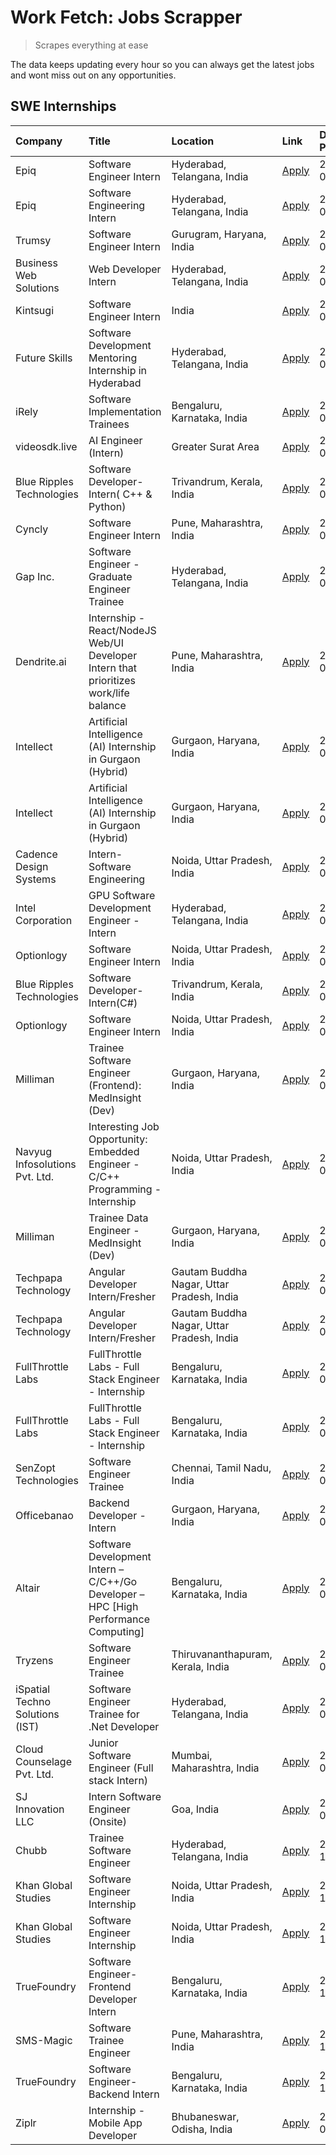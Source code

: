# Work Fetch: Jobs Scrapper
> Scrapes everything at ease

The data keeps updating every hour so you can always get the latest jobs and wont miss out on any opportunities.

## SWE Internships
<!--START_SECTION:workfetch-->
| Company                         | Title                                                                                | Location                                  | Link                                                                                                                                                                                                                                                                                                                  | Date Posted   |
|:--------------------------------|:-------------------------------------------------------------------------------------|:------------------------------------------|:----------------------------------------------------------------------------------------------------------------------------------------------------------------------------------------------------------------------------------------------------------------------------------------------------------------------|:--------------|
| Epiq                            | Software Engineer Intern                                                             | Hyderabad, Telangana, India               | [Apply](https://in.linkedin.com/jobs/view/software-engineer-intern-at-epiq-3866082601?position=36&pageNum=0&refId=%2BR55ueHmgB5mhbPJX5%2FGZg%3D%3D&trackingId=aEL5oc6V7qGr0F265Nji1w%3D%3D&trk=public_jobs_jserp-result_search-card)                                                                                  | 2024-03-21    |
| Epiq                            | Software Engineering Intern                                                          | Hyderabad, Telangana, India               | [Apply](https://in.linkedin.com/jobs/view/software-engineering-intern-at-epiq-3866083294?position=52&pageNum=0&refId=%2BR55ueHmgB5mhbPJX5%2FGZg%3D%3D&trackingId=WJb4rE4hfRWzilg8NCY9MA%3D%3D&trk=public_jobs_jserp-result_search-card)                                                                               | 2024-03-21    |
| Trumsy                          | Software Engineer Intern                                                             | Gurugram, Haryana, India                  | [Apply](https://in.linkedin.com/jobs/view/software-engineer-intern-at-trumsy-3864795201?position=47&pageNum=0&refId=%2BR55ueHmgB5mhbPJX5%2FGZg%3D%3D&trackingId=4VaKnyhRP5N1SAX9QU6aKA%3D%3D&trk=public_jobs_jserp-result_search-card)                                                                                | 2024-03-20    |
| Business Web Solutions          | Web Developer Intern                                                                 | Hyderabad, Telangana, India               | [Apply](https://in.linkedin.com/jobs/view/web-developer-intern-at-business-web-solutions-3860721170?position=17&pageNum=0&refId=%2BR55ueHmgB5mhbPJX5%2FGZg%3D%3D&trackingId=9SpjaA6yby6MyjJ7XiFAPg%3D%3D&trk=public_jobs_jserp-result_search-card)                                                                    | 2024-03-17    |
| Kintsugi                        | Software Engineer Intern                                                             | India                                     | [Apply](https://in.linkedin.com/jobs/view/software-engineer-intern-at-kintsugi-3857074071?position=22&pageNum=0&refId=%2BR55ueHmgB5mhbPJX5%2FGZg%3D%3D&trackingId=khjwflmAnP77ZxrPIz3WkA%3D%3D&trk=public_jobs_jserp-result_search-card)                                                                              | 2024-03-16    |
| Future Skills                   | Software Development Mentoring Internship in Hyderabad                               | Hyderabad, Telangana, India               | [Apply](https://in.linkedin.com/jobs/view/software-development-mentoring-internship-in-hyderabad-at-future-skills-3860444766?position=49&pageNum=0&refId=%2BR55ueHmgB5mhbPJX5%2FGZg%3D%3D&trackingId=2A5hqE17edqHUiOgEz5lMg%3D%3D&trk=public_jobs_jserp-result_search-card)                                           | 2024-03-16    |
| iRely                           | Software Implementation Trainees                                                     | Bengaluru, Karnataka, India               | [Apply](https://in.linkedin.com/jobs/view/software-implementation-trainees-at-irely-3856617649?position=55&pageNum=0&refId=%2BR55ueHmgB5mhbPJX5%2FGZg%3D%3D&trackingId=QBo7uPEOlS5TIF1KsWpPfw%3D%3D&trk=public_jobs_jserp-result_search-card)                                                                         | 2024-03-15    |
| videosdk.live                   | AI Engineer (Intern)                                                                 | Greater Surat Area                        | [Apply](https://in.linkedin.com/jobs/view/ai-engineer-intern-at-videosdk-live-3857315713?position=59&pageNum=0&refId=%2BR55ueHmgB5mhbPJX5%2FGZg%3D%3D&trackingId=OYFPA4Tizp%2FIXc%2B0xJD7tQ%3D%3D&trk=public_jobs_jserp-result_search-card)                                                                           | 2024-03-14    |
| Blue Ripples Technologies       | Software Developer- Intern( C++  & Python)                                           | Trivandrum, Kerala, India                 | [Apply](https://in.linkedin.com/jobs/view/software-developer-intern-c%2B%2B-python-at-blue-ripples-technologies-3856150730?position=13&pageNum=0&refId=%2BR55ueHmgB5mhbPJX5%2FGZg%3D%3D&trackingId=CwRC2xwqHNCLWbGweMmdHw%3D%3D&trk=public_jobs_jserp-result_search-card)                                             | 2024-03-13    |
| Cyncly                          | Software Engineer Intern                                                             | Pune, Maharashtra, India                  | [Apply](https://in.linkedin.com/jobs/view/software-engineer-intern-at-cyncly-3853990178?position=16&pageNum=0&refId=%2BR55ueHmgB5mhbPJX5%2FGZg%3D%3D&trackingId=ONG%2BIlzZj6dwK42WAenaNg%3D%3D&trk=public_jobs_jserp-result_search-card)                                                                              | 2024-03-13    |
| Gap Inc.                        | Software Engineer - Graduate Engineer Trainee                                        | Hyderabad, Telangana, India               | [Apply](https://in.linkedin.com/jobs/view/software-engineer-graduate-engineer-trainee-at-gap-inc-3853818960?position=3&pageNum=0&refId=%2BR55ueHmgB5mhbPJX5%2FGZg%3D%3D&trackingId=iiGbeU%2BBB4G19Ltwgg9dBQ%3D%3D&trk=public_jobs_jserp-result_search-card)                                                           | 2024-03-12    |
| Dendrite.ai                     | Internship - React/NodeJS Web/UI Developer Intern that prioritizes work/life balance | Pune, Maharashtra, India                  | [Apply](https://in.linkedin.com/jobs/view/internship-react-nodejs-web-ui-developer-intern-that-prioritizes-work-life-balance-at-dendrite-ai-3853583200?position=20&pageNum=0&refId=%2BR55ueHmgB5mhbPJX5%2FGZg%3D%3D&trackingId=QOEG5n%2BzApxWh19L6D1ozA%3D%3D&trk=public_jobs_jserp-result_search-card)               | 2024-03-12    |
| Intellect                       | Artificial Intelligence (AI) Internship in Gurgaon (Hybrid)                          | Gurgaon, Haryana, India                   | [Apply](https://in.linkedin.com/jobs/view/artificial-intelligence-ai-internship-in-gurgaon-hybrid-at-intellect-3853356821?position=31&pageNum=0&refId=%2BR55ueHmgB5mhbPJX5%2FGZg%3D%3D&trackingId=n7GhUpfh8r5amYjZ7pAEAg%3D%3D&trk=public_jobs_jserp-result_search-card)                                              | 2024-03-11    |
| Intellect                       | Artificial Intelligence (AI) Internship in Gurgaon (Hybrid)                          | Gurgaon, Haryana, India                   | [Apply](https://in.linkedin.com/jobs/view/artificial-intelligence-ai-internship-in-gurgaon-hybrid-at-intellect-3853356821?position=6&pageNum=2&refId=JTDGxmyU6ilkEbzWcSNtqA%3D%3D&trackingId=eznlT4XQcujkD7uB3XevtA%3D%3D&trk=public_jobs_jserp-result_search-card)                                                   | 2024-03-11    |
| Cadence Design Systems          | Intern-Software Engineering                                                          | Noida, Uttar Pradesh, India               | [Apply](https://in.linkedin.com/jobs/view/intern-software-engineering-at-cadence-design-systems-3794689056?position=44&pageNum=0&refId=%2BR55ueHmgB5mhbPJX5%2FGZg%3D%3D&trackingId=3ACrM6mrmq%2BbuQ24r0U2wA%3D%3D&trk=public_jobs_jserp-result_search-card)                                                           | 2024-03-09    |
| Intel Corporation               | GPU Software Development Engineer - Intern                                           | Hyderabad, Telangana, India               | [Apply](https://in.linkedin.com/jobs/view/gpu-software-development-engineer-intern-at-intel-corporation-3850511131?position=56&pageNum=0&refId=%2BR55ueHmgB5mhbPJX5%2FGZg%3D%3D&trackingId=dHVWNI3mir7A%2BFXGPQdhrA%3D%3D&trk=public_jobs_jserp-result_search-card)                                                   | 2024-03-09    |
| Optionlogy                      | Software Engineer Intern                                                             | Noida, Uttar Pradesh, India               | [Apply](https://in.linkedin.com/jobs/view/software-engineer-intern-at-optionlogy-3845429997?position=33&pageNum=0&refId=%2BR55ueHmgB5mhbPJX5%2FGZg%3D%3D&trackingId=lBrkjG%2FhFMaAix8nlhxuqw%3D%3D&trk=public_jobs_jserp-result_search-card)                                                                          | 2024-03-08    |
| Blue Ripples Technologies       | Software Developer- Intern(C#)                                                       | Trivandrum, Kerala, India                 | [Apply](https://in.linkedin.com/jobs/view/software-developer-intern-c%23-at-blue-ripples-technologies-3850694934?position=37&pageNum=0&refId=%2BR55ueHmgB5mhbPJX5%2FGZg%3D%3D&trackingId=bbEGl77qeAyUuu5KoOoxMQ%3D%3D&trk=public_jobs_jserp-result_search-card)                                                       | 2024-03-08    |
| Optionlogy                      | Software Engineer Intern                                                             | Noida, Uttar Pradesh, India               | [Apply](https://in.linkedin.com/jobs/view/software-engineer-intern-at-optionlogy-3845429997?position=8&pageNum=2&refId=JTDGxmyU6ilkEbzWcSNtqA%3D%3D&trackingId=TeySdrqoaurL71Dv35Lokg%3D%3D&trk=public_jobs_jserp-result_search-card)                                                                                 | 2024-03-08    |
| Milliman                        | Trainee Software Engineer (Frontend): MedInsight (Dev)                               | Gurgaon, Haryana, India                   | [Apply](https://in.linkedin.com/jobs/view/trainee-software-engineer-frontend-medinsight-dev-at-milliman-3792874280?position=5&pageNum=0&refId=%2BR55ueHmgB5mhbPJX5%2FGZg%3D%3D&trackingId=6NrfsYV3J8Ei4tsUrfyhMw%3D%3D&trk=public_jobs_jserp-result_search-card)                                                      | 2024-03-01    |
| Navyug Infosolutions Pvt. Ltd.  | Interesting Job Opportunity: Embedded Engineer - C/C++ Programming - Internship      | Noida, Uttar Pradesh, India               | [Apply](https://in.linkedin.com/jobs/view/interesting-job-opportunity-embedded-engineer-c-c%2B%2B-programming-internship-at-navyug-infosolutions-pvt-ltd-3833888454?position=42&pageNum=0&refId=%2BR55ueHmgB5mhbPJX5%2FGZg%3D%3D&trackingId=izOllQqSMUi%2FJO6YjRgk6Q%3D%3D&trk=public_jobs_jserp-result_search-card)  | 2024-02-24    |
| Milliman                        | Trainee Data Engineer - MedInsight (Dev)                                             | Gurgaon, Haryana, India                   | [Apply](https://in.linkedin.com/jobs/view/trainee-data-engineer-medinsight-dev-at-milliman-3789275187?position=40&pageNum=0&refId=%2BR55ueHmgB5mhbPJX5%2FGZg%3D%3D&trackingId=GsSdqyPXzEkwbqQgX6lm0Q%3D%3D&trk=public_jobs_jserp-result_search-card)                                                                  | 2024-02-23    |
| Techpapa Technology             | Angular Developer Intern/Fresher                                                     | Gautam Buddha Nagar, Uttar Pradesh, India | [Apply](https://in.linkedin.com/jobs/view/angular-developer-intern-fresher-at-techpapa-technology-3834305862?position=32&pageNum=0&refId=%2BR55ueHmgB5mhbPJX5%2FGZg%3D%3D&trackingId=qI978yNrljzFJWO9E4rqxg%3D%3D&trk=public_jobs_jserp-result_search-card)                                                           | 2024-02-20    |
| Techpapa Technology             | Angular Developer Intern/Fresher                                                     | Gautam Buddha Nagar, Uttar Pradesh, India | [Apply](https://in.linkedin.com/jobs/view/angular-developer-intern-fresher-at-techpapa-technology-3834305862?position=7&pageNum=2&refId=JTDGxmyU6ilkEbzWcSNtqA%3D%3D&trackingId=eJ9AHjGr3Rq0R4cmF0xf6A%3D%3D&trk=public_jobs_jserp-result_search-card)                                                                | 2024-02-20    |
| FullThrottle Labs               | FullThrottle Labs - Full Stack Engineer - Internship                                 | Bengaluru, Karnataka, India               | [Apply](https://in.linkedin.com/jobs/view/fullthrottle-labs-full-stack-engineer-internship-at-fullthrottle-labs-3829636016?position=29&pageNum=0&refId=%2BR55ueHmgB5mhbPJX5%2FGZg%3D%3D&trackingId=mXkbWDslDRc60IcbNhfdlA%3D%3D&trk=public_jobs_jserp-result_search-card)                                             | 2024-02-17    |
| FullThrottle Labs               | FullThrottle Labs - Full Stack Engineer - Internship                                 | Bengaluru, Karnataka, India               | [Apply](https://in.linkedin.com/jobs/view/fullthrottle-labs-full-stack-engineer-internship-at-fullthrottle-labs-3829636016?position=4&pageNum=2&refId=JTDGxmyU6ilkEbzWcSNtqA%3D%3D&trackingId=2Xr4RLn3P%2BrEwC6aa3LTpQ%3D%3D&trk=public_jobs_jserp-result_search-card)                                                | 2024-02-17    |
| SenZopt Technologies            | Software Engineer Trainee                                                            | Chennai, Tamil Nadu, India                | [Apply](https://in.linkedin.com/jobs/view/software-engineer-trainee-at-senzopt-technologies-3827686880?position=25&pageNum=0&refId=%2BR55ueHmgB5mhbPJX5%2FGZg%3D%3D&trackingId=qR%2FMnAhuQ97cHCkYFDvPow%3D%3D&trk=public_jobs_jserp-result_search-card)                                                               | 2024-02-12    |
| Officebanao                     | Backend Developer - Intern                                                           | Gurgaon, Haryana, India                   | [Apply](https://in.linkedin.com/jobs/view/backend-developer-intern-at-officebanao-3814263731?position=12&pageNum=0&refId=%2BR55ueHmgB5mhbPJX5%2FGZg%3D%3D&trackingId=%2Bjemw5wL8fivrLw8UdcJ5w%3D%3D&trk=public_jobs_jserp-result_search-card)                                                                         | 2024-01-31    |
| Altair                          | Software Development Intern – C/C++/Go Developer – HPC [High Performance Computing]  | Bengaluru, Karnataka, India               | [Apply](https://in.linkedin.com/jobs/view/software-development-intern-%E2%80%93-c-c%2B%2B-go-developer-%E2%80%93-hpc-high-performance-computing-at-altair-3809167074?position=48&pageNum=0&refId=%2BR55ueHmgB5mhbPJX5%2FGZg%3D%3D&trackingId=DxSCIY0810BjmGISqn%2FhnQ%3D%3D&trk=public_jobs_jserp-result_search-card) | 2024-01-19    |
| Tryzens                         | Software Engineer Trainee                                                            | Thiruvananthapuram, Kerala, India         | [Apply](https://in.linkedin.com/jobs/view/software-engineer-trainee-at-tryzens-3809363491?position=18&pageNum=0&refId=%2BR55ueHmgB5mhbPJX5%2FGZg%3D%3D&trackingId=58kThbBhp9VNXlBXNTbCWw%3D%3D&trk=public_jobs_jserp-result_search-card)                                                                              | 2024-01-18    |
| iSpatial Techno Solutions (IST) | Software Engineer Trainee for .Net Developer                                         | Hyderabad, Telangana, India               | [Apply](https://in.linkedin.com/jobs/view/software-engineer-trainee-for-net-developer-at-ispatial-techno-solutions-ist-3826984352?position=54&pageNum=0&refId=%2BR55ueHmgB5mhbPJX5%2FGZg%3D%3D&trackingId=4k1TVKFmXXyJ4KjIwLAHLA%3D%3D&trk=public_jobs_jserp-result_search-card)                                      | 2024-01-16    |
| Cloud Counselage Pvt. Ltd.      | Junior Software Engineer (Full stack Intern)                                         | Mumbai, Maharashtra, India                | [Apply](https://in.linkedin.com/jobs/view/junior-software-engineer-full-stack-intern-at-cloud-counselage-pvt-ltd-3803132814?position=11&pageNum=0&refId=%2BR55ueHmgB5mhbPJX5%2FGZg%3D%3D&trackingId=Cz1MCBsCHXifaI%2BlIOIerw%3D%3D&trk=public_jobs_jserp-result_search-card)                                          | 2024-01-11    |
| SJ Innovation LLC               | Intern Software Engineer (Onsite)                                                    | Goa, India                                | [Apply](https://in.linkedin.com/jobs/view/intern-software-engineer-onsite-at-sj-innovation-llc-3799959011?position=21&pageNum=0&refId=%2BR55ueHmgB5mhbPJX5%2FGZg%3D%3D&trackingId=blGlRcmBvXSwArhi6fBC8Q%3D%3D&trk=public_jobs_jserp-result_search-card)                                                              | 2024-01-11    |
| Chubb                           | Trainee Software Engineer                                                            | Hyderabad, Telangana, India               | [Apply](https://in.linkedin.com/jobs/view/trainee-software-engineer-at-chubb-3811550279?position=41&pageNum=0&refId=%2BR55ueHmgB5mhbPJX5%2FGZg%3D%3D&trackingId=kdTk7zJXDQ6%2BJ009%2B5zVYQ%3D%3D&trk=public_jobs_jserp-result_search-card)                                                                            | 2023-12-28    |
| Khan Global Studies             | Software Engineer Internship                                                         | Noida, Uttar Pradesh, India               | [Apply](https://in.linkedin.com/jobs/view/software-engineer-internship-at-khan-global-studies-3766942197?position=26&pageNum=0&refId=%2BR55ueHmgB5mhbPJX5%2FGZg%3D%3D&trackingId=oGD8OlqkI9r%2Ff7yHg4zgxQ%3D%3D&trk=public_jobs_jserp-result_search-card)                                                             | 2023-11-27    |
| Khan Global Studies             | Software Engineer Internship                                                         | Noida, Uttar Pradesh, India               | [Apply](https://in.linkedin.com/jobs/view/software-engineer-internship-at-khan-global-studies-3766942197?position=1&pageNum=2&refId=JTDGxmyU6ilkEbzWcSNtqA%3D%3D&trackingId=cWk5Oq%2FveLZn83pc2hYbIQ%3D%3D&trk=public_jobs_jserp-result_search-card)                                                                  | 2023-11-27    |
| TrueFoundry                     | Software Engineer- Frontend Developer Intern                                         | Bengaluru, Karnataka, India               | [Apply](https://in.linkedin.com/jobs/view/software-engineer-frontend-developer-intern-at-truefoundry-3790095058?position=8&pageNum=0&refId=%2BR55ueHmgB5mhbPJX5%2FGZg%3D%3D&trackingId=ydb3NJ5w9qdB1BWpuSMslA%3D%3D&trk=public_jobs_jserp-result_search-card)                                                         | 2023-11-24    |
| SMS-Magic                       | Software Trainee Engineer                                                            | Pune, Maharashtra, India                  | [Apply](https://in.linkedin.com/jobs/view/software-trainee-engineer-at-sms-magic-3761409781?position=14&pageNum=0&refId=%2BR55ueHmgB5mhbPJX5%2FGZg%3D%3D&trackingId=vLWcynaGTa%2F6Ez6T9pKu8Q%3D%3D&trk=public_jobs_jserp-result_search-card)                                                                          | 2023-11-16    |
| TrueFoundry                     | Software Engineer-Backend Intern                                                     | Bengaluru, Karnataka, India               | [Apply](https://in.linkedin.com/jobs/view/software-engineer-backend-intern-at-truefoundry-3779508170?position=15&pageNum=0&refId=%2BR55ueHmgB5mhbPJX5%2FGZg%3D%3D&trackingId=YymyHsVFdxmxIW850p3jTw%3D%3D&trk=public_jobs_jserp-result_search-card)                                                                   | 2023-11-10    |
| Ziplr                           | Internship - Mobile App Developer                                                    | Bhubaneswar, Odisha, India                | [Apply](https://in.linkedin.com/jobs/view/internship-mobile-app-developer-at-ziplr-3618474948?position=60&pageNum=0&refId=%2BR55ueHmgB5mhbPJX5%2FGZg%3D%3D&trackingId=HkUQCOCngro5CiXv%2FlwHIg%3D%3D&trk=public_jobs_jserp-result_search-card)                                                                        | 2023-05-03    |
<!--END_SECTION:workfetch-->

